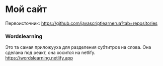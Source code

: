 # Мой сайт

Первоисточник: https://github.com/javascriptlearnerua?tab=repositories

### Wordslearning

Это та самая приложууха для разделения субтитров на слова.
Она сделана под реакт, она хосится на netlify. https://wordslearning.netlify.app
